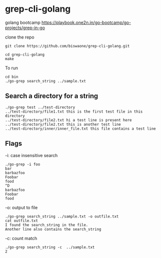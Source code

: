 # grep-cli-golang
golang bootcamp https://playbook.one2n.in/go-bootcamp/go-projects/grep-in-go

clone the repo
```
git clone https://github.com/biswaone/grep-cli-golang.git
```
```
cd grep-cli-golang
make
```
To run 
```
cd bin
./go-grep search_string ../sample.txt
```
## Search a directory for a string
```
./go-grep test ../test-directory
../test-directory/file1.txt this is the first test file in this directory
../test-directory/file2.txt hi a test line is present here 
../test-directory/file2.txt this is another test line 
../test-directory/inner/inner_file.txt this file contains a test line
```
## Flags
-i: case insensitive search 
```
./go-grep -i foo
bar
barbazfoo
Foobar
food
^D
barbazfoo
Foobar
food
```

-o: output to file
```
./go-grep search_string ../sample.txt -o outfile.txt
cat outfile.txt
I found the search_string in the file.
Another line also contains the search_string
```
-c: count match
```
./go-grep search_string -c  ../sample.txt
2
```